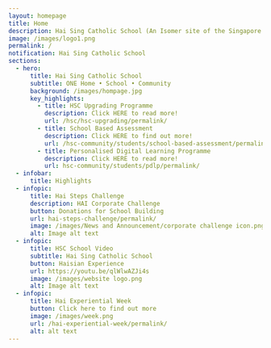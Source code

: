```yaml
---
layout: homepage
title: Home
description: Hai Sing Catholic School (An Isomer site of the Singapore Government)
image: /images/logo1.png
permalink: /
notification: Hai Sing Catholic School
sections:
  - hero:
      title: Hai Sing Catholic School
      subtitle: ONE Home • School • Community
      background: /images/hompage.jpg
      key_highlights:
        - title: HSC Upgrading Programme
          description: Click HERE to read more!
          url: /hsc/hsc-upgrading/permalink/
        - title: School Based Assessment
          description: Click HERE to find out more!
          url: /hsc-community/students/school-based-assessment/permalink/
        - title: Personalised Digital Learning Programme
          description: Click HERE to read more!
          url: hsc-community/students/pdlp/permalink/
  - infobar:
      title: Highlights
  - infopic:
      title: Hai Steps Challenge
      description: HAI Corporate Challenge
      button: Donations for School Building
      url: hai-steps-challenge/permalink/
      image: /images/News and Announcement/corporate challenge icon.png
      alt: Image alt text
  - infopic:
      title: HSC School Video
      subtitle: Hai Sing Catholic School
      button: Haisian Experience
      url: https://youtu.be/qlWlwAZJi4s
      image: /images/website logo.png
      alt: Image alt text
  - infopic:
      title: Hai Experiential Week
      button: Click here to find out more
      image: /images/week.png
      url: /hai-experiential-week/permalink/
      alt: alt text
---
```

